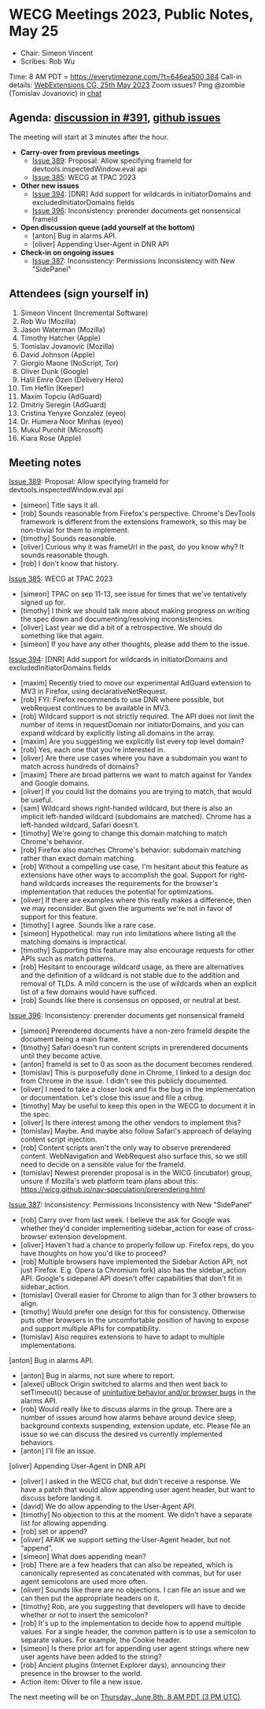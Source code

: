 # WECG Meetings 2023, Public Notes, May 25

 * Chair: Simeon Vincent
 * Scribes: Rob Wu

Time: 8 AM PDT = https://everytimezone.com/?t=646ea500,384
Call-in details: [WebExtensions CG, 25th May 2023](https://www.w3.org/events/meetings/731a34ef-46f2-4ac6-8ae0-b30998883a29/20230525T080000)
Zoom issues? Ping @zombie (Tomislav Jovanovic) in [chat](https://github.com/w3c/webextensions/blob/main/CONTRIBUTING.md#joining-chat)


## Agenda: [discussion in #391](https://github.com/w3c/webextensions/issues/391), [github issues](https://github.com/w3c/webextensions/issues)

The meeting will start at 3 minutes after the hour.

 * **Carry-over from previous meetings**
   * [Issue 389](https://github.com/w3c/webextensions/issues/389): Proposal: Allow specifying frameId for devtools.inspectedWindow.eval api
   * [Issue 385](https://github.com/w3c/webextensions/issues/385): WECG at TPAC 2023
 * **Other new issues**
   * [Issue 394](https://github.com/w3c/webextensions/issues/394): [DNR] Add support for wildcards in initiatorDomains and excludedInitiatorDomains fields
   * [Issue 396](https://github.com/w3c/webextensions/issues/396): Inconsistency: prerender documents get nonsensical frameId
 * **Open discussion queue (add yourself at the bottom)**
   * [anton] Bug in alarms API.
   * [oliver] Appending User-Agent in DNR API
 * **Check-in on ongoing issues**
   * [Issue 387](https://github.com/w3c/webextensions/issues/387): Inconsistency: Permissions Inconsistency with New "SidePanel"


## Attendees (sign yourself in)

 1. Simeon Vincent (Incremental Software)
 2. Rob Wu (Mozilla)
 3. Jason Waterman (Mozilla)
 4. Timothy Hatcher (Apple)
 5. Tomislav Jovanovic (Mozilla)
 6. David Johnson (Apple)
 7. Giorgio Maone (NoScript, Tor)
 8. Oliver Dunk (Google)
 9. Halil Emre Özen (Delivery Hero)
 10. Tim Heflin (Keeper)
 11. Maxim Topciu (AdGuard)
 12. Dmitriy Seregin (AdGuard)
 13. Cristina Yenyxe Gonzalez (eyeo)
 14. Dr. Humera Noor Minhas (eyeo)
 15. Mukul Purohit (Microsoft)
 16. Kiara Rose (Apple)


## Meeting notes

[Issue 389](https://github.com/w3c/webextensions/issues/389): Proposal: Allow specifying frameId for devtools.inspectedWindow.eval api

 * [simeon] Title says it all.
 * [rob] Sounds reasonable from Firefox's perspective. Chrome's DevTools framework is different from the extensions framework, so this may be non-trivial for them to implement.
 * [timothy] Sounds reasonable.
 * [oliver] Curious why it was frameUrl in the past, do you know why? It sounds reasonable though.
 * [rob] I don't know that history.

[Issue 385](https://github.com/w3c/webextensions/issues/385): WECG at TPAC 2023

 * [simeon] TPAC on sep 11-13, see issue for times that we've tentatively signed up for.
 * [timothy] I think we should talk more about making progress on writing the spec down and documenting/resolving inconsistencies.
 * [oliver] Last year we did a bit of a retrospective. We should do something like that again.
 * [simeon] If you have any other thoughts, please add them to the issue.

[Issue 394](https://github.com/w3c/webextensions/issues/394): [DNR] Add support for wildcards in initiatorDomains and excludedInitiatorDomains fields

 * [maxim] Recently tried to move our experimental AdGuard extension to MV3 in Firefox, using declarativeNetRequest.
 * [rob] FYI: Firefox recommends to use DNR where possible, but webRequest continues to be available in MV3.
 * [rob] Wildcard support is not strictly required. The API does not limit the number of items in requestDomain nor initiatorDomains, and you can expand wildcard by explicitly listing all domains in the array.
 * [maxim] Are you suggesting we explicitly list every top level domain?
 * [rob] Yes, each one that you're interested in.
 * [oliver] Are there use cases where you have a subdomain you want to match across hundreds of domains?
 * [maxim] There are broad patterns we want to match against for Yandex and Google domains.
 * [oliver] If you could list the domains you are trying to match, that would be useful.
 * [sam] Wildcard shows right-handed wildcard, but there is also an implicit left-handed wildcard (subdomains are matched). Chrome has a left-handed wildcard, Safari doesn't.
 * [timothy] We're going to change this domain matching to match Chrome's behavior.
 * [rob] Firefox also matches Chrome's behavior: subdomain matching rather than exact domain matching.
 * [rob] Without a compelling use case, I'm hesitant about this feature as extensions have other ways to accomplish the goal. Support for right-hand wildcards increases the requirements for the browser's implementation that reduces the potential for optimizations.
 * [oliver] If there are examples where this really makes a difference, then we may reconsider. But given the arguments we're not in favor of support for this feature.
 * [timothy] I agree. Sounds like a rare case.
 * [simeon] Hypothetical: may run into limitations where listing all the matching domains is impractical.
 * [timothy] Supporting this feature may also encourage requests for other APIs such as match patterns.
 * [rob] Hesitant to encourage wildcard usage, as there are alternatives and the definition of a wildcard is not stable due to the addition and removal of TLDs. A mild concern is the use of wildcards when an explicit list of a few domains would have sufficed.
 * [rob] Sounds like there is consensus on opposed, or neutral at best.

[Issue 396](https://github.com/w3c/webextensions/issues/396): Inconsistency: prerender documents get nonsensical frameId

 * [simeon] Prerendered documents have a non-zero frameId despite the document being a main frame.
 * [timothy] Safari doesn't run content scripts in prerendered documents until they become active.
 * [anton] frameId is set to 0 as soon as the document becomes rendered.
 * [tomislav] This is purposefully done in Chrome, I linked to a design doc from Chrome in the issue. I didn't see this publicly documented.
 * [oliver] I need to take a closer look and fix the bug in the implementation or documentation. Let's close this issue and file a crbug.
 * [timothy] May be useful to keep this open in the WECG to document it in the spec.
 * [oliver] Is there interest among the other vendors to implement this?
 * [tomislav] Maybe. And maybe also follow Safari's approach of delaying content script injection.
 * [rob] Content scripts aren't the only way to observe prerendered content. WebNavigation and WebRequest also surface this, so we still need to decide on a sensible value for the frameId.
 * [tomislav] Newest prerender proposal is in the WICG (incubator) group, unsure if Mozilla's web platform team plans about this: https://wicg.github.io/nav-speculation/prerendering.html

[Issue 387](https://github.com/w3c/webextensions/issues/387): Inconsistency: Permissions Inconsistency with New "SidePanel"

 * [rob] Carry over from last week. I believe the ask for Google was whether they'd consider implementing sidebar_action for ease of cross-browser extension development.
 * [oliver] Haven't had a chance to properly follow up. Firefox reps, do you have thoughts on how you'd like to proceed?
 * [rob] Multiple browsers have implemented the Sidebar Action API, not just Firefox. E.g. Opera (a Chromium fork) also has the sidebar_action API. Google's sidepanel API doesn't offer capabilities that don't fit in sidebar_action.
 * [tomislav] Overall easier for Chrome to align than for 3 other browsers to align.
 * [timothy] Would prefer one design for this for consistency. Otherwise puts other browsers in the uncomfortable position of having to expose and support multiple APIs for compatibility.
 * [tomislav] Also requires extensions to have to adapt to multiple implementations.

[anton] Bug in alarms API.

 * [anton] Bug in alarms, not sure where to report.
 * [alexei] uBlock Origin switched to alarms and then went back to setTimeout() because of [unintuitive behavior and/or browser bugs](https://github.com/uBlockOrigin/uBlock-issues/issues/2604#issuecomment-1523281685) in the alarms API.
 * [rob] Would really like to discuss alarms in the group. There are a number of issues around how alarms behave around device sleep, background contexts suspending, extension update, etc. Please file an issue so we can discuss the desired vs currently implemented behaviors.
 * [anton] I'll file an issue.

[oliver] Appending User-Agent in DNR API

 * [oliver] I asked in the WECG chat, but didn't receive a response. We have a patch that would allow appending user agent header, but want to discuss before landing it.
 * [david] We do allow appending to the User-Agent API.
 * [timothy] No objection to this at the moment. We didn't have a separate list for allowing appending.
 * [rob] set or append?
 * [oliver] AFAIK we support setting the User-Agent header, but not “append”.
 * [simeon] What does appending mean?
 * [rob] There are a few headers that can also be repeated, which is canonically represented as concatenated with commas, but for user agent semicolons are used more often.
 * [oliver] Sounds like there are no objections. I can file an issue and we can then put the appropriate headers on it.
 * [timothy] Rob, are you suggesting that developers will have to decide whether or not to insert the semicolon?
 * [rob] It's up to the implementation to decide how to append multiple values. For a single header, the common pattern is to use a semicolon to separate values. For example, the Cookie header.
 * [simeon] Is there prior art for appending user agent strings where new user agents have been added to the string?
 * [rob] Ancient plugins (Internet Explorer days), announcing their presence in the browser to the world.
 * Action item: Oliver to file a new issue.

The next meeting will be on [Thursday, June 8th, 8 AM PDT (3 PM UTC)](https://everytimezone.com/?t=64811a00,384).

